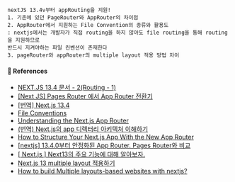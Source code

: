 ```
nextJS 13.4v부터 appRouting을 지원!
1. 기존에 있던 PageRouter와 AppRouter의 차이점
2. AppRouter에서 지원하는 File Convention의 종류와 활용도
: nextjs에서는 개발자가 직접 routing을 하지 않아도 file routing을 통해 routing을 지원하므로
반드시 지켜야하는 파일 컨벤션이 존재한다
3. pageRouter와 appRouter의 multiple layout 적용 방법 차이

```

#### 🔎 References

- [NEXT.JS 13.4 문서 - 2(Routing - 1)](https://velog.io/@malza_0408/NEXT.JS-13.4-%EB%AC%B8%EC%84%9C-2Routing)
- [[Next JS] Pages Router 에서 App Router 전환기](https://www.timegambit.com/blog/blog-log/app-router)
- [[번역] Next.js 13.4](https://velog.io/@typo/next.js-13.4)
- [File Conventions](https://nextjs.org/docs/app/api-reference/file-conventions)
- [Understanding the Next.js App Router](https://makerkit.dev/courses/nextjs-app-router/router)
- [(번역) Next.js의 app 디렉터리 아키텍처 이해하기](https://junghan92.medium.com/%EB%B2%88%EC%97%AD-next-js%EC%9D%98-app-%EB%94%94%EB%A0%89%ED%84%B0%EB%A6%AC-%EC%95%84%ED%82%A4%ED%85%8D%EC%B2%98-%EC%9D%B4%ED%95%B4%ED%95%98%EA%B8%B0-28672980d765)
- [How to Structure Your Next.js App With the New App Router](https://betterprogramming.pub/how-to-structure-your-next-js-app-with-the-new-app-router-61bf2bf5a20d)
- [[nextjs] 13.4.0부터 안정화된 App Router. Pages Router와 비교](https://velog.io/@jjunyjjuny/nextjs-13.4.0%EB%B6%80%ED%84%B0-%EC%95%88%EC%A0%95%ED%99%94%EB%90%9C-App-Router.-Pages-Router%EC%99%80-%EB%B9%84%EA%B5%90)
- [[ Next.js ] Next13의 주요 기능에 대해 알아보자.](https://d-dual.tistory.com/86)
- [Next.js 13 multiple layout 적용하기](https://velog.io/@brgndy/Next.js-13-multiple-layout-%EC%A0%81%EC%9A%A9%ED%95%98%EA%B8%B0)
- [How to build Multiple layouts-based websites with nextjs?](https://medium.com/frontendweb/how-to-build-multiple-layouts-based-websites-with-nextjs-31743da1b71a)
